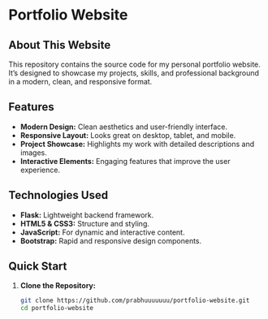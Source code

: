 # Portfolio Website

## About This Website
This repository contains the source code for my personal portfolio website. It’s designed to showcase my projects, skills, and professional background in a modern, clean, and responsive format.

## Features
- **Modern Design:** Clean aesthetics and user-friendly interface.
- **Responsive Layout:** Looks great on desktop, tablet, and mobile.
- **Project Showcase:** Highlights my work with detailed descriptions and images.
- **Interactive Elements:** Engaging features that improve the user experience.

## Technologies Used
- **Flask:** Lightweight backend framework.
- **HTML5 & CSS3:** Structure and styling.
- **JavaScript:** For dynamic and interactive content.
- **Bootstrap:** Rapid and responsive design components.

## Quick Start
1. **Clone the Repository:**
   ```bash
   git clone https://github.com/prabhuuuuuuu/portfolio-website.git
   cd portfolio-website
